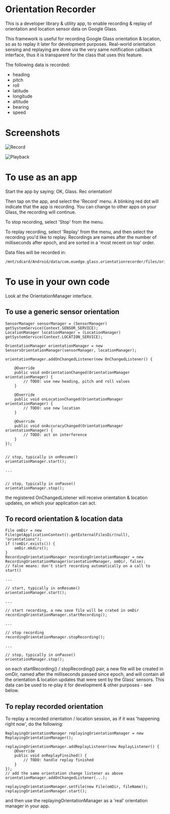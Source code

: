 Orientation Recorder
====================

This is a developer library & utility app, to enable recording & replay
of orientation and location sensor data on Google Glass.

This framework is useful for recording Google Glass orientation & location,
so as to replay it later for development purposes. Real-world orientation
sensing and replaying are done via the very same notification callback
interface, thus it is transparent for the class that uses this feature.

The following data is recorded:

 * heading
 * pitch
 * roll
 * latitude
 * longitude
 * altitude
 * bearing
 * speed


Screenshots
===========

![Record](https://raw.github.com/euedge/orientation-recorder/master/visuals/device-2014-01-05-171258.png)

![Playback](https://raw.github.com/euedge/orientation-recorder/master/visuals/device-2014-01-05-171312.png)


To use as an app
================

Start the app by saying: OK, Glass. Rec orientation!

Then tap on the app, and select the 'Record' menu. A blinking red dot will
indicate that the app is recording. You can change to other apps on your Glass,
the recording will continue.

To stop recording, select 'Stop' from the menu.

To replay recording, select 'Replay' from the menu, and then select the
recording you'd like to replay. Recordings are names after the number of
milliseconds after epoch, and are sorted in a 'most recent on top' order.

Data files will be recorded in:
```
/mnt/sdcard/Android/data/com.euedge.glass.orientationrecorder/files/orientations
```



To use in your own code
=======================

Look at the OrientationManager interface.

To use a generic sensor orientation
-----------------------------------

```
SensorManager sensorManager = (SensorManager) getSystemService(Context.SENSOR_SERVICE);
LocationManager locationManager = (LocationManager) getSystemService(Context.LOCATION_SERVICE);

OrientationManager orientationManager = new SensorsOrientationManager(sensorManager, locationManager);

orientationManager.addOnChangedListener(new OnChangedListener() {

    @Override
    public void onOrientationChanged(OrientationManager orientationManager) {
        // TODO: use new heading, pitch and roll values
    }

    @Override
    public void onLocationChanged(OrientationManager orientationManager) {
        // TODO: use new location
    }

    @Override
    public void onAccuracyChanged(OrientationManager orientationManager) {
        // TODO: act on interference
    }
});


// stop, typically in onResume()
orientationManager.start();

...


// stop, typically in onPause()
orientationManager.stop();

```

the registered OnChangedListener will receive orientation & location updates, on which your application can act.


To record orientation & location data
-------------------------------------

```
File omDir = new File(getApplicationContext().getExternalFilesDir(null), "orientations");
if (!omDir.exists()) {
    omDir.mkdirs();
}
RecordingOrientationManager recordingOrientationManager = new RecordingOrientationManager(orientationManager, omDir, false);
// false means: don't start recording automatically on a call to start()

...

// start, typically in onResume()
orientationManager.start();

...

// start recording, a new save file will be crated in omDir
recordingOrientationManager.startRecording();

...

// stop recording
recordingOrientationManager.stopRecording();

...

// stop, typically in onPause()
orientationManager.stop();

```

on each startRecording() / stopRecording() pair, a new file will be created in omDir, named after the milliseconds passed since epoch, and will contain all the orientation & location updates that were sent by the Glass' sensors. This data can be used to re-play it for development & other purposes - see below.


To replay recorded orientation
------------------------------

To replay a recorded orientation / location session, as if it was
'happening right now', do the following:

```
ReplayingOrientationManager replayingOrientationManager = new ReplayingOrientationManager();

replayingOrientationManager.addReplayListener(new ReplayListener() {
    @Override
    public void onReplayFinsihed() {
        // TODO: handle replay finished
    }
});
// add the same orientation change listener as above
orientationManager.addOnChangedListener(...);

replayingOrientationManager.setFile(new File(omDir, fileName));
replayingOrientationManager.start();
```

and then use the replayingOrientationManager as a 'real' orientation manager in your app.
